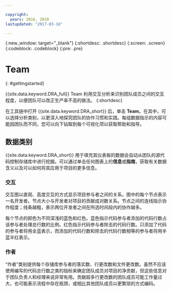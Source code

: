 ```yaml
---

copyright:
  years: 2016, 2018
lastupdated: "2017-03-16"

---
```


{:new_window: target="_blank"}
{:shortdesc: .shortdesc}
{:screen: .screen}
{:codeblock: .codeblock}
{:pre: .pre}

# Team
{: #gettingstarted}

{{site.data.keyword.DRA_full}} Team 利用交互分析来识别团队成员之间的交互程度，以便团队可以改正生产率不高的做法。
{:shortdesc}

在工具链中打开 {{site.data.keyword.DRA_short}} 后，单击 **Team**。在其中，可以选择分析类别，以更深入地探究团队的协作习惯和实践。每组数据指示的内容可能因团队而不同，您可以向下钻取到每个可视化项以获取帮助和指导。  

## 数据类别

{{site.data.keyword.DRA_short}} 用于填充其仪表板的数据会自动从团队的源代码控制存储库中进行挖掘。可以通过单击任何图表上的**信息**或**指南**，获取有关数据含义以及可以如何将其应用于项目的更多信息。

### 交互

交互图以直观、高度交互的方式显示项目参与者之间的关系。图中的每个节点表示一名开发者。节点大小与开发者对项目的贡献成对数关系。节点之间的连线指示协作程度；线条越粗，表示两位开发者之间在所选时间段内的协作越多。

每个节点的颜色为不同深浅的蓝色和红色。蓝色指示代码参与者添加的代码行数占该参与者处理总行数的比例。红色指示代码参与者除去的代码行数。只添加了代码的参与者将用全蓝表示，而添加的代码行数和除去的代码行数相等的参与者将用半蓝半红表示。

### 作者

“作者”类别提供每个存储库参与者的落实数、行更改数和文件更改数。虽然不应该使用编写的代码总行数之类的指标来确定团队成员对项目的净贡献，但这些信息对于团队负责人和经理来说非常有用。贡献超多行更改数的团队成员可能工作量过大，也可能表示流程中存在瓶颈，或相比其他团队成员以更繁琐的方式编码。
